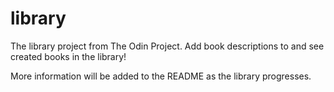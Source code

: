 # library
The library project from The Odin Project. Add book descriptions to and see created books in the library! 

More information will be added to the README as the library progresses.
